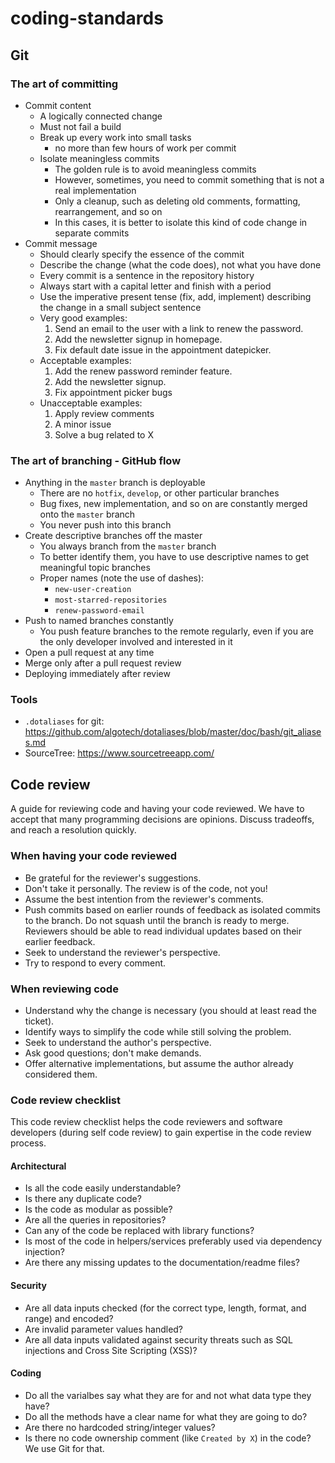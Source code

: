 # coding-standards

## Git

### The art of committing

 - Commit content
   - A logically connected change
   - Must not fail a build
   - Break up every work into small tasks
     - no more than few hours of work per commit
   - Isolate meaningless commits
     - The golden rule is to avoid meaningless commits
     - However, sometimes, you need to commit something that is not a real implementation
     - Only a cleanup, such as deleting old comments, formatting, rearrangement, and so on
     - In this cases, it is better to isolate this kind of code change in separate commits
 - Commit message
   - Should clearly specify the essence of the commit
   - Describe the change (what the code does), not what you have done
   - Every commit is a sentence in the repository history
   - Always start with a capital letter and finish with a period
   - Use the imperative present tense (fix, add, implement) describing the change in a small subject sentence
   - Very good examples:
     1. Send an email to the user with a link to renew the password.
     2. Add the newsletter signup in homepage.
     3. Fix default date issue in the appointment datepicker.
   - Acceptable examples:
     1. Add the renew password reminder feature.
     2. Add the newsletter signup.
     3. Fix appointment picker bugs
   - Unacceptable examples:
     1. Apply review comments
     2. A minor issue
     3. Solve a bug related to X

### The art of branching - GitHub flow

 - Anything in the `master` branch is deployable
   - There are no `hotfix`, `develop`, or other particular branches
   - Bug fixes, new implementation, and so on are constantly merged onto the `master` branch
   - You never push into this branch
 - Create descriptive branches off the master
   - You always branch from the `master` branch
   - To better identify them, you have to use descriptive names to get meaningful topic branches
   - Proper names (note the use of dashes):
     - `new-user-creation`
     - `most-starred-repositories`
     - `renew-password-email`
 - Push to named branches constantly
   - You push feature branches to the remote regularly, even if you are the only developer involved and interested in it
 - Open a pull request at any time
 - Merge only after a pull request review
 - Deploying immediately after review
 
 ### Tools
 
  - `.dotaliases` for git: https://github.com/algotech/dotaliases/blob/master/doc/bash/git_aliases.md
  - SourceTree: https://www.sourcetreeapp.com/

## Code review

A guide for reviewing code and having your code reviewed. We have to accept that many programming decisions are opinions. Discuss tradeoffs, and reach a resolution quickly.


### When having your code reviewed

 - Be grateful for the reviewer's suggestions.
 - Don't take it personally. The review is of the code, not you!
 - Assume the best intention from the reviewer's comments.
 - Push commits based on earlier rounds of feedback as isolated commits to the branch. Do not squash until the branch is ready to merge. Reviewers should be able to read individual updates based on their earlier feedback.
 - Seek to understand the reviewer's perspective.
 - Try to respond to every comment.

### When reviewing code

 - Understand why the change is necessary (you should at least read the ticket).
 - Identify ways to simplify the code while still solving the problem.
 - Seek to understand the author's perspective.
 - Ask good questions; don't make demands.
 - Offer alternative implementations, but assume the author already considered them.

### Code review checklist

This code review checklist helps the code reviewers and software developers (during self code review) to gain expertise in the code review process.

#### Architectural

 - Is all the code easily understandable?
 - Is there any duplicate code?
 - Is the code as modular as possible?
 - Are all the queries in repositories?
 - Can any of the code be replaced with library functions?
 - Is most of the code in helpers/services preferably used via dependency injection?
 - Are there any missing updates to the documentation/readme files?
 
#### Security

 - Are all data inputs checked (for the correct type, length, format, and range) and encoded?
 - Are invalid parameter values handled?
 - Are all data inputs validated against security threats such as SQL injections and Cross Site Scripting (XSS)?

#### Coding

 - Do all the varialbes say what they are for and not what data type they have?
 - Do all the methods have a clear name for what they are going to do?
 - Are there no hardcoded string/integer values?
 - Is there no code ownership comment (like `Created by X`) in the code? We use Git for that.
